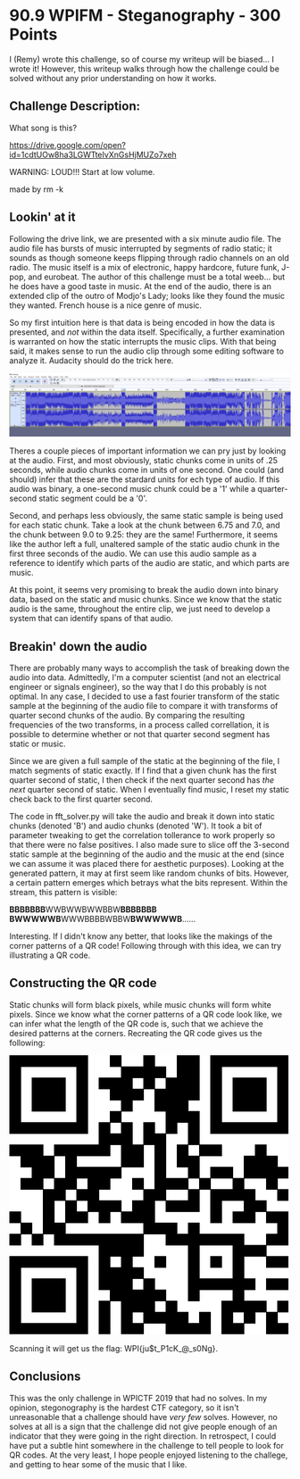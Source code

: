 # 90.9 WPIFM - Steganography - 300 Points

I (Remy) wrote this challenge, so of course my writeup will be biased... I wrote it! However, this writeup walks through how the challenge could be solved without any prior understanding on how it works.

## Challenge Description:

What song is this?

https://drive.google.com/open?id=1cdtUOw8ha3LGWTteIvXnGsHjMUZo7xeh

WARNING: LOUD!!! Start at low volume.

made by rm -k

## Lookin' at it

Following the drive link, we are presented with a six minute audio file. The audio file has bursts of music interrupted by segments of radio static; it sounds as though someone keeps flipping through radio channels on an old radio. The music itself is a mix of electronic, happy hardcore, future funk, J-pop, and eurobeat. The author of this challenge must be a total weeb... but he does have a good taste in music. At the end of the audio, there is an extended clip of the outro of Modjo's Lady; looks like they found the music they wanted. French house is a nice genre of music.

So my first intuition here is that data is being encoded in how the data is presented, and *not* within the data itself. Specifically, a further examination is warranted on how the static interrupts the music clips. With that being said, it makes sense to run the audio clip through some editing software to analyze it. Audacity should do the trick here.

![alt text](https://github.com/rkaldawy/writeups2019/blob/master/wpictf/90-9WPIFM/audacity.png "The Audio in Audacity")

Theres a couple pieces of important information we can pry just by looking at the audio. First, and most obviously, static chunks come in units of .25 seconds, while audio chunks come in units of one second. One could (and should) infer that these are the stardard units for ech type of audio. If this audio was binary, a one-second music chunk could be a '1' while a quarter-second static segment could be a '0'.

Second, and perhaps less obviously, the same static sample is being used for each static chunk. Take a look at the chunk between 6.75 and 7.0, and the chunk between 9.0 to 9.25: they are the same! Furthermore, it seems like the author left a full, unaltered sample of the static audio chunk in the first three seconds of the audio. We can use this audio sample as a reference to identify which parts of the audio are static, and which parts are music.

At this point, it seems very promising to break the audio down into binary data, based on the static and music chunks. Since we know that the static audio is the same, throughout the entire clip, we just need to develop a system that can identify spans of that audio.

## Breakin' down the audio

There are probably many ways to accomplish the task of breaking down the audio into data. Admittedly, I'm a computer scientist (and not an electrical engineer or signals engineer), so the way that I do this probably is not optimal. In any case, I decided to use a fast fourier transform of the static sample at the beginning of the audio file to compare it with transforms of quarter second chunks of the audio. By comparing the resulting frequencies of the two transforms, in a process called correllation, it is possible to determine whether or not that quarter second segment has static or music. 

Since we are given a full sample of the static at the beginning of the file, I match segments of static exactly. If I find that a given chunk has the first quarter second of static, I then check if the next quarter second has *the next* quarter second of static. When I eventually find music, I reset my static check back to the first quarter second.

The code in  fft\_solver.py will take the audio and break it down into static chunks (denoted 'B') and audio chunks (denoted 'W'). It took a bit of parameter tweaking to get the correlation tollerance to work properly so that there were no false positives. I also made sure to slice off the 3-second static sample at the beginning of the audio and the music at the end (since we can assume it was placed there for aesthetic purposes). Looking at the generated pattern, it may at first seem like random chunks of bits. However, a certain pattern emerges which betrays what the bits represent. Within the stream, this pattern is visible:

**BBBBBBB**WWBWWBWWBBW**BBBBBBB** **BWWWWWB**WWWBBBBWBBW**BWWWWWB**......

Interesting. If I didn't know any better, that looks like the makings of the corner patterns of a QR code! Following through with this idea, we can try illustrating a QR code. 

## Constructing the QR code

Static chunks will form black pixels, while music chunks will form white pixels. Since we know what the corner patterns of a QR code look like, we can infer what the length of the QR code is, such that we achieve the desired patterns at the corners. Recreating the QR code gives us the following:

![alt text](https://github.com/rkaldawy/writeups2019/blob/master/wpictf/90-9WPIFM/output.bmp "The QR Code")

Scanning it will get us the flag: WPI{ju$t\_P1cK\_@\_s0Ng}.

## Conclusions

This was the only challenge in WPICTF 2019 that had no solves. In my opinion, stegonography is the hardest CTF category, so it isn't unreasonable that a challenge should have *very few* solves. However, no solves at all is a sign that the challenge did not give people enough of an indicator that they were going in the right direction. In retrospect, I could have put a subtle hint somewhere in the challenge to tell people to look for QR codes. At the very least, I hope people enjoyed listening to the challege, and getting to hear some of the music that I like.

